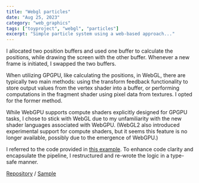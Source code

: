 ```yaml
---
title: "Webgl particles"
date: "Aug 25, 2023"
category: "web_graphics"
tags: ["toyproject", "webgl", "particles"]
excerpt: "Simple particle system using a web-based approach..."
---
```


I allocated two position buffers and used one buffer to calculate the positions, while drawing the screen with the other buffer. Whenever a new frame is initiated, I swapped the two buffers.

When utilizing GPGPU, like calculating the positions, in WebGL, there are typically two main methods: using the transform feedback functionality to store output values from the vertex shader into a buffer, or performing computations in the fragment shader using pixel data from textures. I opted for the former method.

While WebGPU supports compute shaders explicitly designed for GPGPU tasks, I chose to stick with WebGL due to my unfamiliarity with the new shader languages associated with WebGPU. (WebGL2 also introduced experimental support for compute shaders, but it seems this feature is no longer available, possibly due to the emergence of WebGPU.)

I referred to the code provided in [this example](https://webgl2fundamentals.org/webgl/lessons/ko/webgl-gpgpu.html). To enhance code clarity and encapsulate the pipeline, I restructured and re-wrote the logic in a type-safe manner.

[Repository](https://github.com/waynechoidev/simple-particles/) / [Sample](https://waynechoidev.github.io/simple-particles//)
